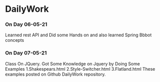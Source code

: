 # DailyWork
### On Day 06-05-21
Learned rest API and Did some Hands on and also learned Spring Bbbot concepts 
### On Day 07-05-21
Class On JQuery. 
Got Some Knowledge on Jquery by Doing Some Examples 
1.Shakespears.html
2.Style-Switcher.html
3.Flatland.html
These examples posted on Github DailyWork repository.
